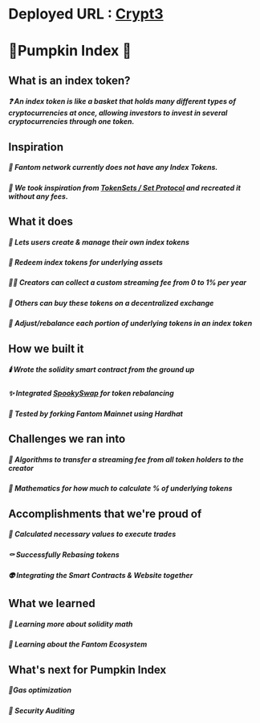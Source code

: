 # Deployed URL : [Crypt3](https://crypt3-fantom.vercel.app/)

# 🎃Pumpkin Index 🎃

## What is an index token?
##### ❓ An index token is like a basket that holds many different types of cryptocurrencies at once, allowing investors to invest in several cryptocurrencies through one token.

## Inspiration

##### 👻 Fantom network currently does not have any Index Tokens. 
##### 🧟 We took inspiration from [TokenSets / Set Protocol](https://www.tokensets.com/) and recreated it without any fees.


## What it does
##### 🎃 Lets users create & manage their own index tokens 
##### 🧙 Redeem index tokens for underlying assets
##### 🧛‍♂️ Creators can collect a custom streaming fee from 0 to 1% per year
##### 🍬 Others can buy these tokens on a decentralized exchange
##### 🔪 Adjust/rebalance each portion of underlying tokens in an index token

## How we built it
##### 🕯️  Wrote the solidity smart contract from the ground up 
##### ✨ Integrated [SpookySwap](https://spooky.fi/#/) for token rebalancing
##### 🧪 Tested by forking Fantom Mainnet using Hardhat


## Challenges we ran into
##### 🧮 Algorithms to transfer a streaming fee from all token holders to the creator
##### 📐 Mathematics for how much to calculate % of underlying tokens


## Accomplishments that we're proud of
##### 🔮 Calculated necessary values to execute trades
##### ⚰️ Successfully Rebasing tokens 
##### 👽 Integrating the Smart Contracts & Website together

## What we learned
##### 🧠 Learning more about solidity math 
##### 🌃 Learning about the Fantom Ecosystem

## What's next for Pumpkin Index
##### 🍂Gas optimization 
##### 🐺 Security Auditing

